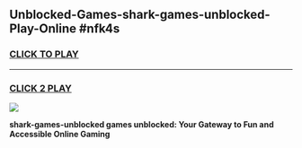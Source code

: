 
## Unblocked-Games-shark-games-unblocked-Play-Online #nfk4s
<h3>
<a href="https://news.freeplayer.one?title=shark-games-unblocked&ref=3">CLICK TO PLAY</a></h3>
<hr>

<h3>
<a href="https://news.freeplayer.one?title=shark-games-unblocked&ref=3">CLICK 2 PLAY</a>
  
</h3>

<a href="https://news.freeplayer.one?title=shark-games-unblocked&ref=3"><img src="https://clearcache.store/games.png"></a>


**shark-games-unblocked games unblocked: Your Gateway to Fun and Accessible Online Gaming**
